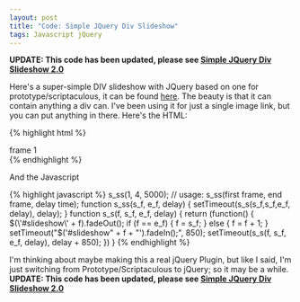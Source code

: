 ```yaml
---
layout: post
title: "Code: Simple JQuery Div Slideshow"
tags: Javascript jQuery
---
```


**UPDATE: This code has been updated, please see [Simple JQuery Div Slideshow 2.0](http://www.jkirchartz.com/2011/11/code-simple-jquery-div-slideshow-20.html)**

Here's a super-simple DIV slideshow with JQuery based on one for prototype/scriptaculous, it can be found <a href="http://snippets.dzone.com/posts/show/1068">here</a>. The beauty is that it can contain anything 
a div can. I've been using it for just a single image link, but you can put anything in there. Here's the HTML:

{% highlight html %}
    <div id="slideshow1" class="slide">
        <div>frame 1</div>
    </div>
    <div id="slideshow2" class="slide" style="display: none">
        <div>frame 2</div>
    </div>
    <div id="slideshow3" class="slide" style="display: none">
        <div>frame 3</div>
    </div>
    <div id="slideshow4" class="slide" style="display: none">
        <div>frame 4</div>
    </div>
{% endhighlight %}

And the Javascript

{% highlight javascript %}
    s_ss(1, 4, 5000);
    // usage: s_ss(first frame, end frame, delay time);
    function s_ss(s_f, e_f, delay) {
        setTimeout(s_s(s_f,s_f,e_f, delay), delay);
    }
    function s_s(f, s_f, e_f, delay) {
        return (function() {
        $(\'#slideshow\' + f).fadeOut();
        if (f == e_f) { f = s_f; } else { f = f + 1; }
        setTimeout("$(\'#slideshow" + f + "\').fadeIn();", 850);
        setTimeout(s_s(f, s_f, e_f, delay), delay + 850);
    })
    }
{% endhighlight %}

I'm thinking about maybe making this a real jQuery Plugin, but like I said, I'm just switching from Prototype/Scriptaculous to jQuery; so it may be a while.
**UPDATE: This code has been updated, please see [Simple JQuery Div Slideshow 2.0](http://www.jkirchartz.com/2011/11/code-simple-jquery-div-slideshow-20.html)**
